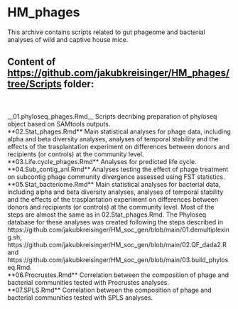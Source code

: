 # HM_phages

This archive contains scripts related to gut phageome and bacterial analyses of wild and captive house mice.

## Content of https://github.com/jakubkreisinger/HM_phages/tree/Scripts folder:
<br />
<br />
__01.phyloseq_phages.Rmd__ Scripts decribing preparation of phyloseq object based on SAMtools outputs.<br />
**02.Stat_phages.Rmd** Main statistical analyses for phage data, including alpha and beta diversity analyses, analyses of temporal stability and the effects of the trasplantation experiment on differences between donors and recipients (or controls) at the community level.<br /> 
**03.Life.cycle_phages.Rmd** Analyses for predicted life cycle.<br />
**04.Sub_contig_anl.Rmd** Analyses testing the effect of phage treatment on subcontig phage community divergence assessed using FST statistics.<br />
**05.Stat_bacteriome.Rmd** Main statistical analyses for bacterial data, including alpha and beta diversity analyses, analyses of temporal stability and the effects of the trasplantation experiment on differences between donors and recipients (or controls) at the community level. Most of the steps are almost the same as in 02.Stat_phages.Rmd. The Phyloseq database for these analyses was created following the steps described in https://github.com/jakubkreisinger/HM_soc_gen/blob/main/01.demultiplexing.sh, https://github.com/jakubkreisinger/HM_soc_gen/blob/main/02.QF_dada2.R and https://github.com/jakubkreisinger/HM_soc_gen/blob/main/03.build_phyloseq.Rmd.<br />  
**06.Procrustes.Rmd** Correlation between the composition of phage and bacterial communities tested with Procrustes analyses.<br />  
**07.SPLS.Rmd** Correlation between the composition of phage and bacterial communities tested with SPLS analyses.<br />
<br />
<br />

